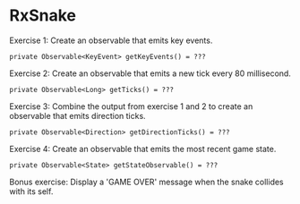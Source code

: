 RxSnake
=======


Exercise 1:
Create an observable that emits key events.
  
    private Observable<KeyEvent> getKeyEvents() = ???

Exercise 2:
Create an observable that emits a new tick every 80 millisecond.

    private Observable<Long> getTicks() = ???

Exercise 3:
Combine the output from exercise 1 and 2 to create an observable
that emits direction ticks.

    private Observable<Direction> getDirectionTicks() = ???

Exercise 4:
Create an observable that emits the most recent game state.

    private Observable<State> getStateObservable() = ???

Bonus exercise:
Display a 'GAME OVER' message when the snake collides with its self.
    